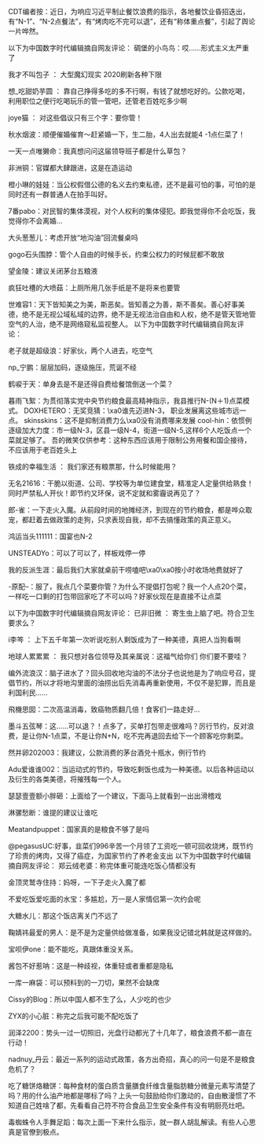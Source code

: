 CDT编者按：近日，为响应习近平制止餐饮浪费的指示，各地餐饮业昏招迭出，有“N-1”、“N-2点餐法”，有“烤肉吃不完可以退”，还有“称体重点餐”，引起了舆论一片哗然。  

以下为中国数字时代编辑摘自网友评论： 碉堡的小鸟鸟：哎……形式主义太严重了

我才不叫包子 ： 大型魔幻现实 2020刷新各种下限

想_吃甜奶芋圆 ： 靠自己挣得多吃的多不行啊，有钱了就想吃好的。公款吃喝，利用职位之便行吃喝玩乐的管一管吧，还管老百姓吃多少啊

joye猫 ： 对这些倡议只有三个字：要你管！

秋水烟波：顺便催婚催育～赶紧婚一下，生二胎，4人出去就能4 -1点仨菜了！

一天一点唯獭命：我真想问问这届领导班子都是什么草包？

非洲铜：官媒都大肆跟进，这是在造运动

橙小琳的娃娃：当公权假借公德的名义去约束私德，还不是最可怕的事，可怕的是同时还有一群普通人在拍手叫好。

7番pabo：对民智的集体漠视，对个人权利的集体侵犯。即我觉得你不会吃饭，我觉得你不会离婚…

大头葱葱儿：考虑开放“地沟油”回流餐桌吗

gogo石头围脖：管个人自由的时候手长，约束公权力的时候屁都不敢放

望金陵：建议关闭茅台五粮液

疯狂吐槽的大喷菇：上厕所用几张手纸是不是将来也要管

世难容1：天下皆知美之为美，斯恶矣。皆知善之为善，斯不善矣。善心好事美德，绝不是无视公域私域的边界，绝不是无视法治自由和人权，绝不是管天管地管空气的人治，绝不是网络窥私监视整人。  以下为中国数字时代编辑摘自网友评论： 

老子就是超级浪：好家伙，两个人进去，吃空气

np_宁鹏：层层加码，逐级施压，荒诞不经

鹤唳于天：单身去是不是还得自费给餐馆倒送一个菜？ 

暮雨飞絮：为贯彻落实党中央节约粮食最高精神指示，我县推行N-(N＋1)点菜模式。  DOXHETERO：无奖竞猜：\xa0谁先迈进N-3， 职业发展离这些城市远一点。  skinsskins：这不是抑制消费力么\xa0没有消费哪来发展  cool-hin：依惯例逐级加大力度：市一级N-3，区县一级N-4，街道一级N-5,这样6个人吃饭点一个菜就足够了。  吾的微笑仅供参考：这种东西应该用于限制公务用餐和国企接待，不应该用于老百姓头上

铁成的幸福生活 ： 我们家还有粮票那，什么时候能用？

无名21616：干脆以街道、公司、学校等为单位建食堂，精准定人定量供给熟食！同时严禁私人开伙！即节约又环保，说不定就和雾霾说再见了？

郎-雀：一下走火入魔。从前段时间的地摊经济，到现在的节约粮食，都是哗众取宠，都赶着去做政策的走狗，只求表现自我，却不去搞懂政策的真正意义。

鸿运当头111111：国宴也N-2

UNSTEADYo：可以了可以了，样板戏停一停

我的反派生涯：最后我们大家就桌前干唠嗑吧\xa0\xa0按小时收场地费就好了

-原配&#8211;：服了，我点几个菜要你管？为什么不提倡打包呢？我一个人点20个菜，一样吃一口剩的打包带回家吃了不可以吗？好家伙现在是直接不让点菜    

以下为中国数字时代编辑摘自网友评论： 已非旧微 ： 寄生虫上脑了吧。符合卫生要求么？

i李笒 ： 上下五千年第一次听说吃别人剩饭成为了一种美德，真把人当狗看啊

地球人累累累 ： 我只想对各位领导及其亲属说：这福气给你们 你们要不要哇？

编外流浪汉：脑子进水了？回头回收地沟油的不法分子也说他是为了响应号召，提倡节约，所以才将地沟里面的油捞出后先消毒再重新使用，不仅不是犯罪，而且是利国利民……

飛機思囡：二次高温消毒，致癌物质翻几倍！食客们一路走好&#8230;

墨斗五弦琴：这……可以退？！点多了，买单打包带走很难吗？厉行节约，反对浪费，是让你N-1点菜，不是让你N+N，吃不完再退回去给下一个顾客吃你剩菜。

然并卵202003：我建议，公款消费的茅台酒兑十瓶水，例行节约

Adu爱谁谁002：当运动式的节约，导致吃剩饭也成为一种美德。以后各种运动以及衍生的各类美德，将摧残每一个人。

瑟瑟壹壹额小胖砸：上面给了一个建议，下面马上就看到一出出滑稽戏

淋骡愁断：谁提的建议让谁吃

Meatandpuppet：国家真的是粮食不够了是吗

@pegasusUC:好事，韭菜们996辛苦一个月领了工资吃一顿可回收烧烤，既节约了珍贵的烤肉，又得了癌症，为国家节约了养老金支出  以下为中国数字时代编辑摘自网友评论： 郑云绒老婆：称完体重可能连吃饭心情都没有

金顶灵鹫寺住持：妈呀，一下子走火入魔了都

不爱吃饭爱吃面的水宝：多尴尬，万一是人家情侣第一次约会呢

大糖水儿：那这个饭店离关门不远了

鞠婧祎最爱的男人：是不是为定量供给做准备，如果我没记错北韩就是这样做的。

宝呗伊one：能不能吃，真跟体重没关系。

酱包不好惹呐：这是一种歧视，体重轻或者重都是隐私

一库一麻袋：可以预料到的一刀切，果然不会缺席

Cissy的Blog：所以中国人都不生了么，人少吃的也少

ZYX的小心脏：称完之后我可能不配吃饭了

润泽2200：势头一过一切照旧，光盘行动都光了十几年了，粮食浪费不都一直在行动！

nadnuy_丹云：最近一系列的运动式政策，各方出奇招，真心的问一句是不是粮食危机了？

吃了糖饼烙糖饼：每种食材的蛋白质含量膳食纤维含量脂肪糖分微量元素写清楚了吗？用的什么油产地都是哪标了吗？上头一句鼓励给你们激动的，自由散漫惯了不知道自己姓啥了都，先看看自己符不符合食品卫生安全条件有没有明厨亮灶吧。

毒蜘蛛令人手舞足蹈：每次上面一下来什么指示，就一群人胡乱解读。有些人心思真是官僚到极点。  


